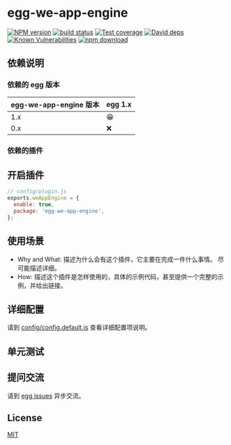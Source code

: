 # egg-we-app-engine

[![NPM version][npm-image]][npm-url]
[![build status][travis-image]][travis-url]
[![Test coverage][codecov-image]][codecov-url]
[![David deps][david-image]][david-url]
[![Known Vulnerabilities][snyk-image]][snyk-url]
[![npm download][download-image]][download-url]

[npm-image]: https://img.shields.io/npm/v/egg-we-app-engine.svg?style=flat-square
[npm-url]: https://npmjs.org/package/egg-we-app-engine
[travis-image]: https://img.shields.io/travis/eggjs/egg-we-app-engine.svg?style=flat-square
[travis-url]: https://travis-ci.org/eggjs/egg-we-app-engine
[codecov-image]: https://img.shields.io/codecov/c/github/eggjs/egg-we-app-engine.svg?style=flat-square
[codecov-url]: https://codecov.io/github/eggjs/egg-we-app-engine?branch=master
[david-image]: https://img.shields.io/david/eggjs/egg-we-app-engine.svg?style=flat-square
[david-url]: https://david-dm.org/eggjs/egg-we-app-engine
[snyk-image]: https://snyk.io/test/npm/egg-we-app-engine/badge.svg?style=flat-square
[snyk-url]: https://snyk.io/test/npm/egg-we-app-engine
[download-image]: https://img.shields.io/npm/dm/egg-we-app-engine.svg?style=flat-square
[download-url]: https://npmjs.org/package/egg-we-app-engine

<!--
Description here.
-->

## 依赖说明

### 依赖的 egg 版本

egg-we-app-engine 版本 | egg 1.x
--- | ---
1.x | 😁
0.x | ❌

### 依赖的插件
<!--

如果有依赖其它插件，请在这里特别说明。如

- security
- multipart

-->

## 开启插件

```js
// config/plugin.js
exports.weAppEngine = {
  enable: true,
  package: 'egg-we-app-engine',
};
```

## 使用场景

- Why and What: 描述为什么会有这个插件，它主要在完成一件什么事情。
尽可能描述详细。
- How: 描述这个插件是怎样使用的，具体的示例代码，甚至提供一个完整的示例，并给出链接。

## 详细配置

请到 [config/config.default.js](config/config.default.js) 查看详细配置项说明。

## 单元测试

<!-- 描述如何在单元测试中使用此插件，例如 schedule 如何触发。无则省略。-->

## 提问交流

请到 [egg issues](https://github.com/eggjs/egg/issues) 异步交流。

## License

[MIT](LICENSE)
